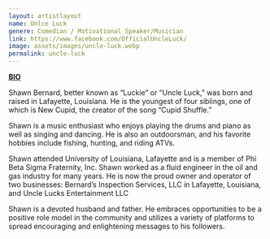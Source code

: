 ```yaml
---
layout: artistlayout
name: Unlce Luck
genere: Comedian / Motivational Speaker/Musician
link: https://www.facebook.com/OfficialUncleLuck/
image: assets/images/uncle-luck.webp
permalink: uncle-luck
---
```

**<u>BIO</u>**

Shawn Bernard, better known as “Luckie” or “Uncle Luck,” was born and raised in Lafayette, Louisiana. He is the youngest of four siblings, one of which is New Cupid, the creator of the song “Cupid Shuffle.”

Shawn is a music enthusiast who enjoys playing the drums and piano as well as singing and dancing. He is also an outdoorsman, and his favorite hobbies include fishing, hunting, and riding ATVs.

Shawn attended University of Louisiana, Lafayette and is a member of Phi Beta Sigma Fraternity, Inc. Shawn worked as a fluid engineer in the oil and gas industry for many years. He is now the proud owner and operator of two businesses: Bernard’s Inspection Services, LLC in Lafayette, Louisiana, and Uncle Lucks Entertainment LLC

Shawn is a devoted husband and father. He embraces opportunities to be a positive role model in the community and utilizes a variety of platforms to spread encouraging and enlightening messages to his followers.

&nbsp;